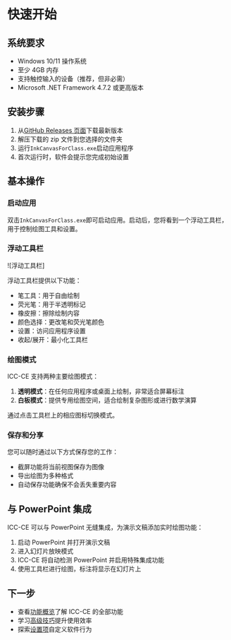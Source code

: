 # 快速开始

## 系统要求

- Windows 10/11 操作系统
- 至少 4GB 内存
- 支持触控输入的设备（推荐，但非必需）
- Microsoft .NET Framework 4.7.2 或更高版本

## 安装步骤

1. 从[GitHub Releases 页面](https://github.com/awesome-iwb/icc-ce/releases)下载最新版本
2. 解压下载的 zip 文件到您选择的文件夹
3. 运行`InkCanvasForClass.exe`启动应用程序
4. 首次运行时，软件会提示您完成初始设置

## 基本操作

### 启动应用

双击`InkCanvasForClass.exe`即可启动应用。启动后，您将看到一个浮动工具栏，用于控制绘图工具和设置。

### 浮动工具栏

![浮动工具栏]

浮动工具栏提供以下功能：

- 笔工具：用于自由绘制
- 荧光笔：用于半透明标记
- 橡皮擦：擦除绘制内容
- 颜色选择：更改笔和荧光笔颜色
- 设置：访问应用程序设置
- 收起/展开：最小化工具栏

### 绘图模式

ICC-CE 支持两种主要绘图模式：

1. **透明模式**：在任何应用程序或桌面上绘制，非常适合屏幕标注
2. **白板模式**：提供专用绘图空间，适合绘制复杂图形或进行数学演算

通过点击工具栏上的相应图标切换模式。

### 保存和分享

您可以随时通过以下方式保存您的工作：

- 截屏功能将当前视图保存为图像
- 导出绘图为多种格式
- 自动保存功能确保不会丢失重要内容

## 与 PowerPoint 集成

ICC-CE 可以与 PowerPoint 无缝集成，为演示文稿添加实时绘图功能：

1. 启动 PowerPoint 并打开演示文稿
2. 进入幻灯片放映模式
3. ICC-CE 将自动检测 PowerPoint 并启用特殊集成功能
4. 使用工具栏进行绘图，标注将显示在幻灯片上

## 下一步

- 查看[功能概览](features/overview)了解 ICC-CE 的全部功能
- 学习[高级技巧](guide/advanced-tips)提升使用效率
- 探索[设置项](guide/settings)自定义软件行为
